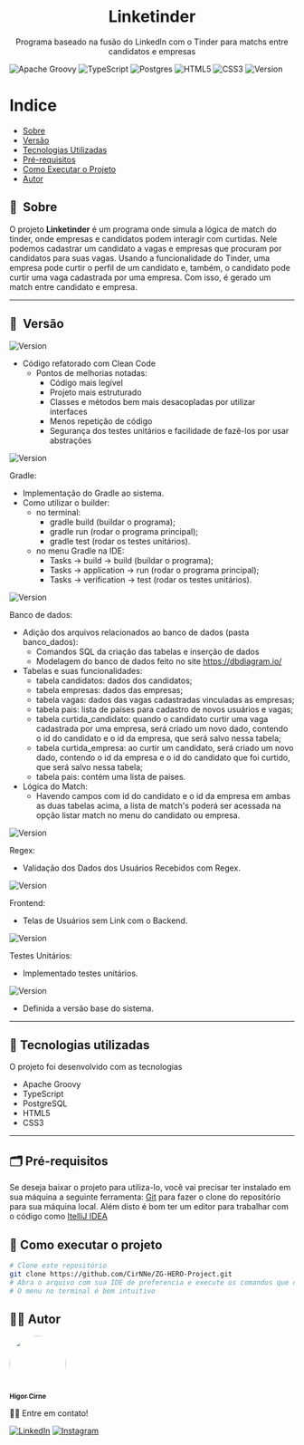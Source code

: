 <h1 align="center">Linketinder</h1>

<p align="center">Programa baseado na fusão do Linkedln com o Tinder para matchs entre candidatos e empresas</p>

![Apache Groovy](https://img.shields.io/badge/Apache%20Groovy-4298B8.svg?style=for-the-badge&logo=Apache+Groovy&logoColor=white)
![TypeScript](https://img.shields.io/badge/typescript-%23007ACC.svg?style=for-the-badge&logo=typescript&logoColor=white)
![Postgres](https://img.shields.io/badge/postgres-%23316192.svg?style=for-the-badge&logo=postgresql&logoColor=white)
![HTML5](https://img.shields.io/badge/html5-%23E34F26.svg?style=for-the-badge&logo=html5&logoColor=white)
![CSS3](https://img.shields.io/badge/css3-%231572B6.svg?style=for-the-badge&logo=css3&logoColor=white)
![Version](https://img.shields.io/badge/version-v3.1.0-blue) 


Indice
=================
 * [Sobre](#-sobre)
 * [Versão](#-versão)
 * [Tecnologias Utilizadas](#-tecnologias-utilizadas)
 * [Pré-requisitos](#-pré-requisitos)
 * [Como Executar o Projeto](#-como-executar-o-projeto)
 * [Autor](#-autor)

## 🔖&nbsp; Sobre

O projeto **Linketinder** é um programa onde simula a lógica de match do tinder, onde empresas e candidatos podem interagir com curtidas. 
Nele podemos cadastrar um candidato a vagas e empresas que procuram por candidatos para suas vagas. Usando a funcionalidade do Tinder, uma empresa 
pode curtir o perfil de um candidato e, também, o candidato pode curtir uma vaga cadastrada por uma empresa. Com isso, é gerado um match entre candidato e empresa.

---

## 🔖&nbsp; Versão

![Version](https://img.shields.io/badge/version-v3.1.0-blue)

- Código refatorado com Clean Code
  - Pontos de melhorias notadas:
    - Código mais legível
    - Projeto mais estruturado
    - Classes e métodos bem mais desacopladas por utilizar interfaces
    - Menos repetição de código
    - Segurança dos testes unitários e facilidade de fazê-los por usar abstrações

![Version](https://img.shields.io/badge/version-v3.0.0-blue)

Gradle:
- Implementação do Gradle ao sistema.
- Como utilizar o builder:
  - no terminal:
    - gradle build (buildar o programa);
    - gradle run (rodar o programa principal);
    - gradle test (rodar os testes unitários).
  - no menu Gradle na IDE:
    - Tasks -> build -> build (buildar o programa);
    - Tasks -> application -> run (rodar o programa principal);
    - Tasks -> verification -> test (rodar os testes unitários).

![Version](https://img.shields.io/badge/version-v2.0.0-blue)

Banco de dados:
- Adição dos arquivos relacionados ao banco de dados (pasta banco_dados):
  - Comandos SQL da criação das tabelas e inserção de dados
  - Modelagem do banco de dados feito no site https://dbdiagram.io/
- Tabelas e suas funcionalidades:
  - tabela candidatos: dados dos candidatos;
  - tabela empresas: dados das empresas;
  - tabela vagas: dados das vagas cadastradas vinculadas as empresas;
  - tabela pais: lista de países para cadastro de novos usuários e vagas;
  - tabela curtida_candidato: quando o candidato curtir uma vaga cadastrada por uma empresa, será criado um novo dado, 
                              contendo o id do candidato e o id da empresa, que será salvo nessa tabela;
  - tabela curtida_empresa: ao curtir um candidato, será criado um novo dado, contendo o id da empresa e o id do candidato
                            que foi curtido, que será salvo nessa tabela;
  - tabela pais: contém uma lista de paises.
- Lógica do Match:
  - Havendo campos com id do candidato e o id da empresa em ambas as duas tabelas acima, a
    lista de match's poderá ser acessada na opção listar match no menu do candidato ou
    empresa.

![Version](https://img.shields.io/badge/version-v1.3.0-blue)

Regex:
- Validação dos Dados dos Usuários Recebidos com Regex.

![Version](https://img.shields.io/badge/version-v1.2.0-blue)

Frontend:
- Telas de Usuários sem Link com o Backend.

![Version](https://img.shields.io/badge/version-v1.1.0-blue)

Testes Unitários:
- Implementado testes unitários.

![Version](https://img.shields.io/badge/version-v1.0.0-blue)
- Definida a versão base do sistema.

---

## 🚀 Tecnologias utilizadas

O projeto foi desenvolvido com as tecnologias

- Apache Groovy
- TypeScript
- PostgreSQL
- HTML5
- CSS3

---

## 🗂 Pré-requisitos

Se deseja baixar o projeto para utiliza-lo, você vai precisar ter instalado em sua máquina a seguinte ferramenta:
[Git](https://git-scm.com) para fazer o clone do repositório para sua máquina local. 
Além disto é bom ter um editor para trabalhar com o código como [ItelliJ IDEA](https://www.jetbrains.com/pt-br/idea/)

## 🎲 Como executar o projeto

```bash
# Clone este repositório
git clone https://github.com/CirNNe/ZG-HERO-Project.git
# Abra o arquivo com sua IDE de preferencia e execute os comandos que desejar
# O menu no terminal é bem intuitivo
```

## 👨‍💻 Autor

<a href="https://github.com/CirNNe">
 <img style="border-radius: 50%;" src="https://avatars.githubusercontent.com/u/98779843?s=400&u=0acf3d526d374b620501ea180d5c81c3ff998c42&v=4" width="100px;" alt=""/>
 <br />
 <sub><b>Higor Cirne</b></sub></a> <a href="https://github.com/CirNNe" title="GitHub"></a>

👋🏽 Entre em contato!

[![LinkedIn](https://img.shields.io/badge/linkedin-%230077B5.svg?style=for-the-badge&logo=linkedin&logoColor=white)](https://www.linkedin.com/in/higorcirne/)
[![Instagram](https://img.shields.io/badge/Instagram-%23E4405F.svg?style=for-the-badge&logo=Instagram&logoColor=white)](https://www.instagram.com/higordev_/)
